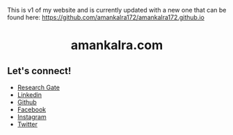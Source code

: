 This is v1 of my website and is currently updated with a new one that can be found here: https://github.com/amankalra172/amankalra172.github.io

<p align="center">
  <a href="https://amankalra.com">

  </a>
</p>
<h1 align="center">
  amankalra.com
</h1>

## Let's connect!
- [Research Gate](https://www.researchgate.net/profile/Aman_Kalra3)
- [Linkedin](https://www.linkedin.com/in/amankalra172/)
- [Github](https://github.com/amankalra172)
- [Facebook](https://www.facebook.com/amankalra172)
- [Instagram](https://www.instagram.com/amankalra172/)
- [Twitter](https://twitter.com/amankalra172)
